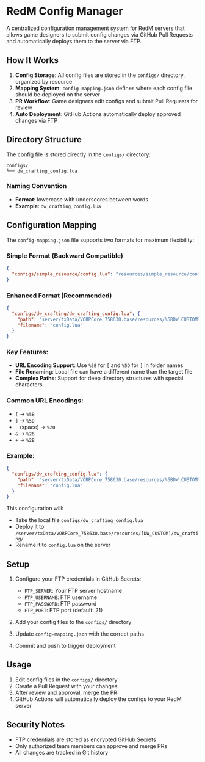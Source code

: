# RedM Config Manager

A centralized configuration management system for RedM servers that allows game designers to submit config changes via GitHub Pull Requests and automatically deploys them to the server via FTP.

## How It Works

1. **Config Storage**: All config files are stored in the `configs/` directory, organized by resource
2. **Mapping System**: `config-mapping.json` defines where each config file should be deployed on the server
3. **PR Workflow**: Game designers edit configs and submit Pull Requests for review
4. **Auto Deployment**: GitHub Actions automatically deploy approved changes via FTP

## Directory Structure

The config file is stored directly in the `configs/` directory:

```
configs/
└── dw_crafting_config.lua
```

### Naming Convention
- **Format**: lowercase with underscores between words
- **Example**: `dw_crafting_config.lua`

## Configuration Mapping

The `config-mapping.json` file supports two formats for maximum flexibility:

### Simple Format (Backward Compatible)
```json
{
  "configs/simple_resource/config.lua": "resources/simple_resource/config.lua"
}
```

### Enhanced Format (Recommended)
```json
{
  "configs/dw_crafting/dw_crafting_config.lua": {
    "path": "server/txData/VORPCore_758630.base/resources/%5BDW_CUSTOM%5D/dw_crafting/config.lua",
    "filename": "config.lua"
  }
}
```

### Key Features:
- **URL Encoding Support**: Use `%5B` for `[` and `%5D` for `]` in folder names
- **File Renaming**: Local file can have a different name than the target file
- **Complex Paths**: Support for deep directory structures with special characters

### Common URL Encodings:
- `[` → `%5B`
- `]` → `%5D` 
- ` ` (space) → `%20`
- `&` → `%26`
- `+` → `%2B`

### Example:
```json
{
  "configs/dw_crafting_config.lua": {
    "path": "server/txData/VORPCore_758630.base/resources/%5BDW_CUSTOM%5D/dw_crafting/config.lua", 
    "filename": "config.lua"
  }
}
```

This configuration will:
- Take the local file `configs/dw_crafting_config.lua`
- Deploy it to `/server/txData/VORPCore_758630.base/resources/[DW_CUSTOM]/dw_crafting/`
- Rename it to `config.lua` on the server

## Setup

1. Configure your FTP credentials in GitHub Secrets:
   - `FTP_SERVER`: Your FTP server hostname
   - `FTP_USERNAME`: FTP username
   - `FTP_PASSWORD`: FTP password
   - `FTP_PORT`: FTP port (default: 21)

2. Add your config files to the `configs/` directory
3. Update `config-mapping.json` with the correct paths
4. Commit and push to trigger deployment

## Usage

1. Edit config files in the `configs/` directory
2. Create a Pull Request with your changes
3. After review and approval, merge the PR
4. GitHub Actions will automatically deploy the configs to your RedM server

## Security Notes

- FTP credentials are stored as encrypted GitHub Secrets
- Only authorized team members can approve and merge PRs
- All changes are tracked in Git history
